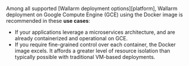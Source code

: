 Among all supported [Wallarm deployment options][platform], Wallarm deployment on Google Compute Engine (GCE) using the Docker image is recommended in these **use cases**:

* If your applications leverage a microservices architecture, and are already containerized and operational on GCE.
* If you require fine-grained control over each container, the Docker image excels. It affords a greater level of resource isolation than typically possible with traditional VM-based deployments.

